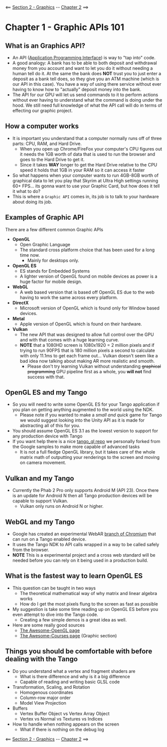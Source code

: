 <== [Section 2 - Graphics](../README.md) -- [Chapter 2](./Chapter_02.md) ==>

# Chapter 1 - Graphic APIs 101

## What is an Graphics API?
* An API ([Application Programming Interface](https://en.wikipedia.org/wiki/Application_programming_interface)) is way to "tap into" code.
* A good analogy: A bank has to be able to both deposit and withdrawal money from you account and want to let you do it without needing a human tell do it. At the same the bank does **NOT** trust you to just enter a deposit as a bank tell does, so they give you an ATM machine (which is our API in this case). You have a way of using there service without ever having to know how to "actually" deposit money into the bank.
* The API for our GPU will let us send commands to it to perform actions without ever having to understand what the command is doing under the hood. We still need full knowledge of what the API call will do in terms of effecting our graphic project.

## How a computer works
* It is important you understand that a computer normally runs off of three parts: CPU, RAM, and Hard Drive.
    * When you open up Chrome/FireFox your computer's CPU figures out it needs the 1GB worth of data that is used to run the browser and goes to the Hard Drive to get it.
    * Since it takes **WAY** longer to get the Hard Drive relative  to the CPU speed it holds that 1GB in your RAM so it can access it faster
* So what happens when your computer wants to run 4GB-8GB worth of graphical data to let you play that Skyrim at Ultra High settings running 60+ FPS... its gonna want to use your Graphic Card, but how does it tell it what to do?
* This is where a `Graphic API` comes in, its job is to talk to your hardware about doing its job.

## Examples of Graphic API

There are a few different common Graphic APIs

* **OpenGL**
    * Open Graphic Language
    * The standard cross platform choice that has been used for a long time now.
        * Mainly for desktops only.
* **OpenGL ES**
    * ES stands for Embedded Systems
    * A lighter version of OpenGL found on mobile devices as power is a huge factor for mobile design.
* **WebGL**
    * A web based version that is based off OpenGL ES due to the web having to work the same across every platform.
* **DirectX**
    * Microsoft version of OpenGL which is found only for Window based devices.
* **Metal**
    * Apple version of OpenGL which is found on their hardware.
* **Vulkan**
    * The new API that was designed to allow full control over the GPU and with that comes with a huge learning curve.
    * **NOTE** that a 1080HD screen is 1080x1920 = 2 million pixels and if trying to run 90FPS that is 180 million pixels a second to calculate with only 11.1ms to get each frame out... Vulkan doesn't seem like a bad idea now talking about making AR more realistic and smooth.
        * Please don't try learning Vulkan without understanding ~~graphical programming~~ GPU pipeline first as a whole, you **will not** find success with that.

## OpenGL ES and my Tango
* So you will need to write some OpenGL ES for your Tango application if you plan on getting anything augmented to the world using the NDK.
    * Please note if you wanted to make a *small and quick* game for Tango we would suggest looking into the Unity API as it is made for abstracting all of this for you.
* You should assume OpenGL ES 3.1 as the lowest version to support for any production device with Tango
* If you want help there is a nice [tango_gl repo](https://github.com/sjfricke/tango_gl) we personally forked from the Google samples to make more capable of advanced tasks
    * It is not a full fledge OpenGL library, but it takes care of the whole matrix math of outputting your renderings to the screen and moving on camera movement.

## Vulkan and my Tango
* Currently the Phab 2 Pro only supports Android M (API 23). Once there is an update for Android N then all Tango production devices will be capable to support Vulkan.
    * Vulkan only runs on Android N or higher.

## WebGL and my Tango
* Google has created an experimental WebAR [branch of Chromium](https://github.com/googlevr/chromium-webar) that can run on a Tango enabled device.
* It uses the Tango NDK to API calls wrapped in a way to be called safely from the browser.
* **NOTE** This is a experimental project and a cross web standard will be needed before you can rely on it being used in a production build.

## What is the fastest way to learn OpenGL ES
* This question can be taught in two ways
    * The theoretical mathematical way of why matrix and linear algebra works
    * How do I get the most pixels flung to the screen as fast as possible
* My suggestion is take some time reading up on OpenGL ES before you even attempt to dive into the Tango code.
    * Creating a few simple demos is a great idea as well.
* Here are some really good sources
    * [The Awesome-OpenGL page](https://github.com/eug/awesome-opengl)
    * [The Awesome-Courses page](https://github.com/prakhar1989/awesome-courses#computer-graphics) (Graphic section)

## Things you should be comfortable with before dealing with the Tango
* Do you understand what a vertex and fragment shaders are
    * What is there difference and why is it a big difference
    * Capable of reading and writing basic GLSL code
* Transformation, Scaling, and Rotation
    * Homogenous coordinates
    * Column-row major order
    * Model View Projection
* Buffers
    * Vertex Buffer Object vs Vertex Array Object
    * Vertex vs Normal vs Textures vs Indices
* How to handle when nothing appears on the screen
    * What if there is nothing on the debug log    

<== [Section 2 - Graphics](../README.md) -- [Chapter 2](./Chapter_02.md) ==>